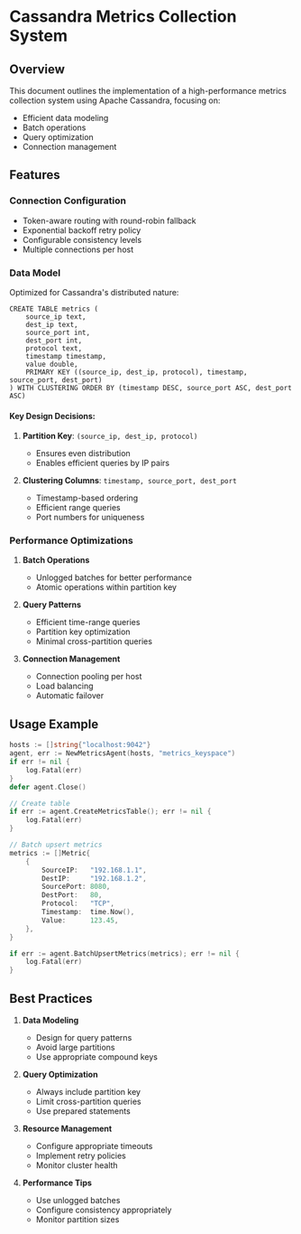 # Cassandra Metrics Collection System

## Overview

This document outlines the implementation of a high-performance metrics collection system using Apache Cassandra, focusing on:
- Efficient data modeling
- Batch operations
- Query optimization
- Connection management

## Features

### Connection Configuration
- Token-aware routing with round-robin fallback
- Exponential backoff retry policy
- Configurable consistency levels
- Multiple connections per host

### Data Model
Optimized for Cassandra's distributed nature:
```cql
CREATE TABLE metrics (
    source_ip text,
    dest_ip text,
    source_port int,
    dest_port int,
    protocol text,
    timestamp timestamp,
    value double,
    PRIMARY KEY ((source_ip, dest_ip, protocol), timestamp, source_port, dest_port)
) WITH CLUSTERING ORDER BY (timestamp DESC, source_port ASC, dest_port ASC)
```

#### Key Design Decisions:
1. **Partition Key**: `(source_ip, dest_ip, protocol)`
   - Ensures even distribution
   - Enables efficient queries by IP pairs

2. **Clustering Columns**: `timestamp, source_port, dest_port`
   - Timestamp-based ordering
   - Efficient range queries
   - Port numbers for uniqueness

### Performance Optimizations

1. **Batch Operations**
   - Unlogged batches for better performance
   - Atomic operations within partition key

2. **Query Patterns**
   - Efficient time-range queries
   - Partition key optimization
   - Minimal cross-partition queries

3. **Connection Management**
   - Connection pooling per host
   - Load balancing
   - Automatic failover

## Usage Example

```go
hosts := []string{"localhost:9042"}
agent, err := NewMetricsAgent(hosts, "metrics_keyspace")
if err != nil {
    log.Fatal(err)
}
defer agent.Close()

// Create table
if err := agent.CreateMetricsTable(); err != nil {
    log.Fatal(err)
}

// Batch upsert metrics
metrics := []Metric{
    {
        SourceIP:   "192.168.1.1",
        DestIP:     "192.168.1.2",
        SourcePort: 8080,
        DestPort:   80,
        Protocol:   "TCP",
        Timestamp:  time.Now(),
        Value:      123.45,
    },
}

if err := agent.BatchUpsertMetrics(metrics); err != nil {
    log.Fatal(err)
}
```

## Best Practices

1. **Data Modeling**
   - Design for query patterns
   - Avoid large partitions
   - Use appropriate compound keys

2. **Query Optimization**
   - Always include partition key
   - Limit cross-partition queries
   - Use prepared statements

3. **Resource Management**
   - Configure appropriate timeouts
   - Implement retry policies
   - Monitor cluster health

4. **Performance Tips**
   - Use unlogged batches
   - Configure consistency appropriately
   - Monitor partition sizes
